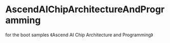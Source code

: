 # AscendAIChipArchitectureAndProgramming
for the boot samples 《Ascend AI Chip Architecture and Programming》
